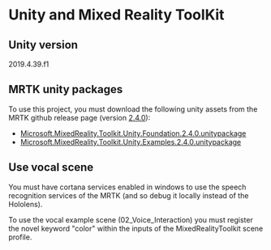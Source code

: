 # Unity and Mixed Reality ToolKit 

## Unity version

2019.4.39.f1


## MRTK unity packages

To use this project, you must download the following unity assets from the MRTK github release page (version [2.4.0](https://github.com/microsoft/MixedRealityToolkit-Unity/releases/tag/v2.4.0)):

* [Microsoft.MixedReality.Toolkit.Unity.Foundation.2.4.0.unitypackage](https://github.com/microsoft/MixedRealityToolkit-Unity/releases/download/v2.4.0/Microsoft.MixedReality.Toolkit.Unity.Foundation.2.4.0.unitypackage)
* [Microsoft.MixedReality.Toolkit.Unity.Examples.2.4.0.unitypackage](https://github.com/microsoft/MixedRealityToolkit-Unity/releases/download/v2.4.0/Microsoft.MixedReality.Toolkit.Unity.Examples.2.4.0.unitypackage)


## Use vocal scene

You must have cortana services enabled in windows to use the speech recognition services of the MRTK (and so debug it locally instead of the Hololens). 

To use the vocal example scene (02_Voice_Interaction) you must register the novel keyword "color" within the inputs of the MixedRealityToolkit scene profile.